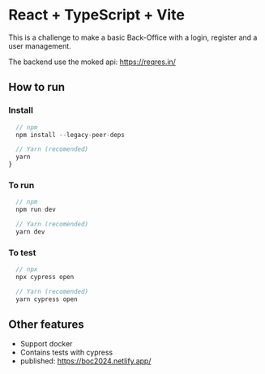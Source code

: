 # React + TypeScript + Vite

This is a challenge to make a basic Back-Office with a login, register and a user management.

The backend use the moked api: https://reqres.in/

## How to run

### Install

```js
  // npm
  npm install --legacy-peer-deps

  // Yarn (recomended)
  yarn
}
```

### To run

```js
  // npm
  npm run dev

  // Yarn (recomended)
  yarn dev
```

### To test

```js
  // npx
  npx cypress open

  // Yarn (recomended)
  yarn cypress open
```

## Other features

- Support docker
- Contains tests with cypress
- published: https://boc2024.netlify.app/
